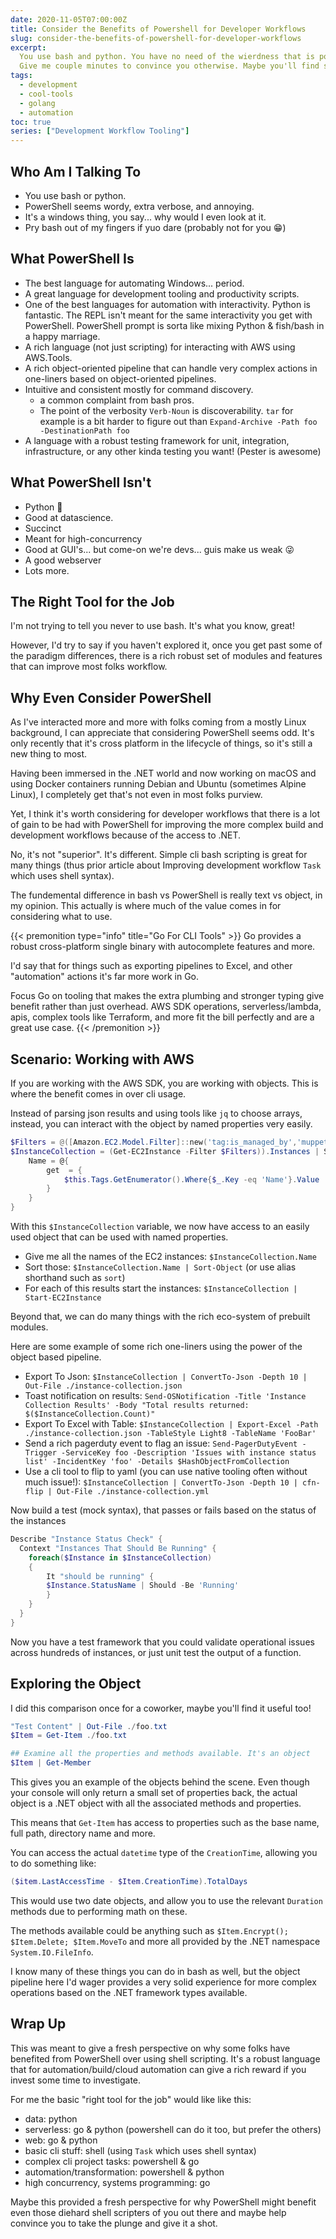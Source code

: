 ```yaml
---
date: 2020-11-05T07:00:00Z
title: Consider the Benefits of Powershell for Developer Workflows
slug: consider-the-benefits-of-powershell-for-developer-workflows
excerpt:
  You use bash and python. You have no need of the wierdness that is powershell.
  Give me couple minutes to convince you otherwise. Maybe you'll find something useful :-)
tags:
  - development
  - cool-tools
  - golang
  - automation
toc: true
series: ["Development Workflow Tooling"]
---
```


## Who Am I Talking To

- You use bash or python.
- PowerShell seems wordy, extra verbose, and annoying.
- It's a windows thing, you say... why would I even look at it.
- Pry bash out of my fingers if yuo dare (probably not for you 😁)

## What PowerShell Is

- The best language for automating Windows... period.
- A great language for development tooling and productivity scripts.
- One of the best languages for automation with interactivity.
Python is fantastic. The REPL isn't meant for the same interactivity you get with PowerShell.
PowerShell prompt is sorta like mixing Python & fish/bash in a happy marriage.
- A rich language (not just scripting) for interacting with AWS using AWS.Tools.
- A rich object-oriented pipeline that can handle very complex actions in one-liners based on object-oriented pipelines.
- Intuitive and consistent mostly for command discovery.
  - a common complaint from bash pros.
  - The point of the verbosity `Verb-Noun` is discoverability. `tar` for example is a bit harder to figure out than `Expand-Archive -Path foo -DestinationPath foo`
- A language with a robust testing framework for unit, integration, infrastructure, or any other kinda testing you want! (Pester is awesome)

## What PowerShell Isn't

- Python 🤣
- Good at datascience.
- Succinct
- Meant for high-concurrency
- Good at GUI's... but come-on we're devs... guis make us weak 😜
- A good webserver
- Lots more.

## The Right Tool for the Job

I'm not trying to tell you never to use bash.
It's what you know, great!

However, I'd try to say if you haven't explored it, once you get past some of the paradigm differences, there is a rich robust set of modules and features that can improve most folks workflow.

## Why Even Consider PowerShell

As I've interacted more and more with folks coming from a mostly Linux background, I can appreciate that considering PowerShell seems odd.
It's only recently that it's cross platform in the lifecycle of things, so it's still a new thing to most.

Having been immersed in the .NET world and now working on macOS and using Docker containers running Debian and Ubuntu (sometimes Alpine Linux), I completely get that's not even in most folks purview.

Yet, I think it's worth considering for developer workflows that there is a lot of gain to be had with PowerShell for improving the more complex build and development workflows because of the access to .NET.

No, it's not "superior". It's different.
Simple cli bash scripting is great for many things (thus prior article about Improving development workflow `Task` which uses shell syntax).

The fundemental difference in bash vs PowerShell is really text vs object, in my opinion.
This actually is where much of the value comes in for considering what to use.

{{< premonition type="info" title="Go For CLI Tools" >}}
Go provides a robust cross-platform single binary with autocomplete features and more.

I'd say that for things such as exporting pipelines to Excel, and other "automation" actions it's far more work in Go.

Focus Go on tooling that makes the extra plumbing and stronger typing give benefit rather than just overhead.
AWS SDK operations, serverless/lambda, apis, complex tools like Terraform, and more fit the bill perfectly and are a great use case.
{{< /premonition >}}

## Scenario: Working with AWS

If you are working with the AWS SDK, you are working with objects.
This is where the benefit comes in over cli usage.

Instead of parsing json results and using tools like `jq` to choose arrays, instead, you can interact with the object by named properties very easily.

```powershell
$Filters = @([Amazon.EC2.Model.Filter]::new('tag:is_managed_by','muppets')
$InstanceCollection = (Get-EC2Instance -Filter $Filters)).Instances | Select-PSFObject InstanceId, PublicIpAddress,PrivateIpAddress,Tags,'State.Code as StateCode', 'State.Name as StateName'  -ScriptProperty @{
    Name = @{
        get  = {
            $this.Tags.GetEnumerator().Where{$_.Key -eq 'Name'}.Value
        }
    }
}
```

With this `$InstanceCollection` variable, we now have access to an easily used object that can be used with named properties.

- Give me all the names of the EC2 instances: `$InstanceCollection.Name`
- Sort those: `$InstanceCollection.Name | Sort-Object` (or use alias shorthand such as `sort`)
- For each of this results start the instances: `$InstanceCollection | Start-EC2Instance`

Beyond that, we can do many things with the rich eco-system of prebuilt modules.

Here are some example of some rich one-liners using the power of the object based pipeline.

- Export To Json: `$InstanceCollection | ConvertTo-Json -Depth 10 | Out-File ./instance-collection.json`
- Toast notification on results: `Send-OSNotification -Title 'Instance Collection Results' -Body "Total results returned: $($InstanceCollection.Count)"`
- Export To Excel with Table:  `$InstanceCollection | Export-Excel -Path ./instance-collection.json -TableStyle Light8 -TableName 'FooBar'`
- Send a rich pagerduty event to flag an issue: `Send-PagerDutyEvent -Trigger -ServiceKey foo -Description 'Issues with instance status list' -IncidentKey 'foo' -Details $HashObjectFromCollection`
- Use a cli tool to flip to yaml (you can use native tooling often without much issue!): `$InstanceCollection | ConvertTo-Json -Depth 10 | cfn-flip | Out-File ./instance-collection.yml`

Now build a test (mock syntax), that passes or fails based on the status of the instances

```powershell
Describe "Instance Status Check" {
  Context "Instances That Should Be Running" {
    foreach($Instance in $InstanceCollection)
    {
        It "should be running" {
        $Instance.StatusName | Should -Be 'Running'
        }
    }
  }
}
```

Now you have a test framework that you could validate operational issues across hundreds of instances, or just unit test the output of a function.

## Exploring the Object

I did this comparison once for a coworker, maybe you'll find it useful too!

```powershell
"Test Content" | Out-File ./foo.txt
$Item = Get-Item ./foo.txt

## Examine all the properties and methods available. It's an object
$Item | Get-Member
```

This gives you an example of the objects behind the scene.
Even though your console will only return a small set of properties back, the actual object is a .NET object with all the associated methods and properties.

This means that `Get-Item` has access to properties such as the base name, full path, directory name and more.

You can access the actual `datetime` type of the `CreationTime`, allowing you to do something like:

```powershell
($item.LastAccessTime - $Item.CreationTime).TotalDays
```

This would use two date objects, and allow you to use the relevant `Duration` methods due to performing math on these.

The methods available could be anything such as `$Item.Encrypt(); $Item.Delete; $Item.MoveTo` and more all provided by the .NET namespace `System.IO.FileInfo`.

I know many of these things you can do in bash as well, but the object pipeline here I'd wager provides a very solid experience for more complex operations based on the .NET framework types available.

## Wrap Up

This was meant to give a fresh perspective on why some folks have benefited from PowerShell over using shell scripting.
It's a robust language that for automation/build/cloud automation can give a rich reward if you invest some time to investigate.

For me the basic "right tool for the job" would like like this:

- data: python
- serverless: go & python (powershell can do it too, but prefer the others)
- web: go & python
- basic cli stuff: shell (using `Task` which uses shell syntax)
- complex cli project tasks: powershell & go
- automation/transformation: powershell & python
- high concurrency, systems programming: go

Maybe this provided a fresh perspective for why PowerShell might benefit even those diehard shell scripters of you out there and maybe help convince you to take the plunge and give it a shot.
